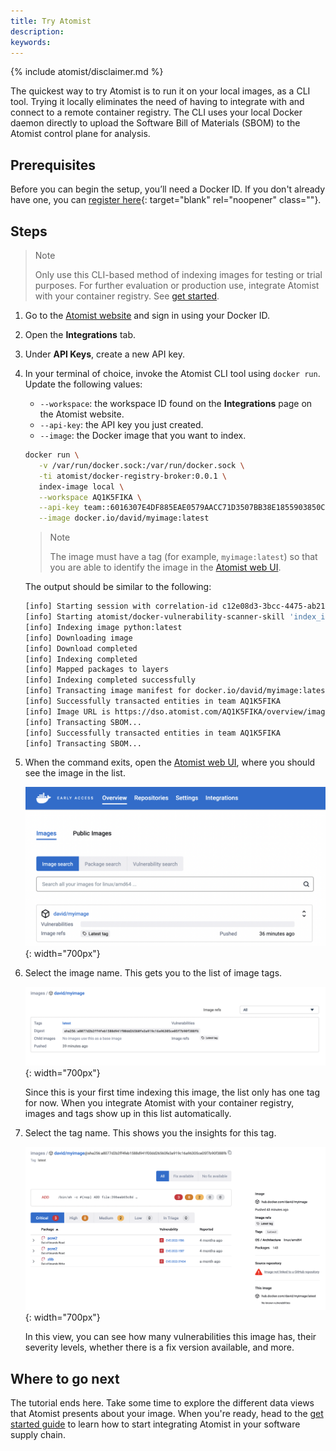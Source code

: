 ```yaml
---
title: Try Atomist
description:
keywords:
---
```


{% include atomist/disclaimer.md %}

The quickest way to try Atomist is to run it on your local images, as a CLI
tool. Trying it locally eliminates the need of having to integrate with and
connect to a remote container registry. The CLI uses your local Docker daemon
directly to upload the Software Bill of Materials (SBOM) to the Atomist control
plane for analysis.

## Prerequisites

Before you can begin the setup, you’ll need a Docker ID. If you don't already
have one, you can [register here](https://hub.docker.com/signup){:
target="blank" rel="noopener" class=""}.

## Steps

> Note
>
> Only use this CLI-based method of indexing images for testing or trial
> purposes. For further evaluation or production use, integrate Atomist with
> your container registry. See [get started](./get-started.md).

1. Go to the [Atomist website](https://dso.docker.com) and sign in using your
   Docker ID.
2. Open the **Integrations** tab.
3. Under **API Keys**, create a new API key.
4. In your terminal of choice, invoke the Atomist CLI tool using `docker run`.
   Update the following values:

   - `--workspace`: the workspace ID found on the **Integrations** page on the
     Atomist website.
   - `--api-key`: the API key you just created.
   - `--image`: the Docker image that you want to index.

   ```bash
   docker run \
      -v /var/run/docker.sock:/var/run/docker.sock \
      -ti atomist/docker-registry-broker:0.0.1 \
      index-image local \
      --workspace AQ1K5FIKA \
      --api-key team::6016307E4DF885EAE0579AACC71D3507BB38E1855903850CF5D0D91C5C8C6DC0 \
      --image docker.io/david/myimage:latest
   ```

   > Note
   >
   > The image must have a tag (for example, `myimage:latest`) so that you are
   > able to identify the image in the
   > [Atomist web UI](https://dso.docker.com/r/auth/overview/images).

   The output should be similar to the following:

   ```bash
   [info] Starting session with correlation-id c12e08d3-3bcc-4475-ab21-7114da599eaf
   [info] Starting atomist/docker-vulnerability-scanner-skill 'index_image' (1f99caa) atomist/skill:0.12.0-main.44 (fe90e3c) nodejs:16.15.0
   [info] Indexing image python:latest
   [info] Downloading image
   [info] Download completed
   [info] Indexing completed
   [info] Mapped packages to layers
   [info] Indexing completed successfully
   [info] Transacting image manifest for docker.io/david/myimage:latest with digest sha256:a8077d2b2ff4feb1588d941f00dd26560fe3a919c16a96305ce05f7b90f388f6
   [info] Successfully transacted entities in team AQ1K5FIKA
   [info] Image URL is https://dso.atomist.com/AQ1K5FIKA/overview/images/myimage/digests/sha256:a8077d2b2ff4feb1588d941f00dd26560fe3a919c16a96305ce05f7b90f388f6
   [info] Transacting SBOM...
   [info] Successfully transacted entities in team AQ1K5FIKA
   [info] Transacting SBOM...
   ```

5. When the command exits, open the
   [Atomist web UI](https://dso.docker.com/r/auth/overview/images), where you
   should see the image in the list.

   ![indexed image in the image overview list](./images/images-overview.png){:
   width="700px"}

6. Select the image name. This gets you to the list of image tags.

   ![list of image tags](./images/tags-list.png){: width="700px"}

   Since this is your first time indexing this image, the list only has one tag
   for now. When you integrate Atomist with your container registry, images and
   tags show up in this list automatically.

7. Select the tag name. This shows you the insights for this tag.

   ![vulnerability breakdown view](./images/vulnerabilities-overview.png){:
   width="700px"}

   In this view, you can see how many vulnerabilities this image has, their
   severity levels, whether there is a fix version available, and more.

## Where to go next

The tutorial ends here. Take some time to explore the different data views that
Atomist presents about your image. When you're ready, head to the
[get started guide](./get-started.md) to learn how to start integrating Atomist
in your software supply chain.
